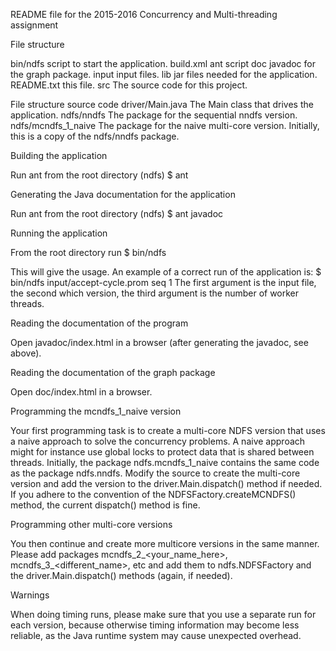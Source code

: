 README file for the 2015-2016 Concurrency and Multi-threading assignment

File structure

bin/ndfs
    script to start the application.
build.xml
    ant script
doc
    javadoc for the graph package.
input
    input files.
lib 
    jar files needed for the application.
README.txt
    this file.
src
    The source code for this project.

File structure source code
    driver/Main.java
	The Main class that drives the application. 
    ndfs/nndfs
	The package for the sequential nndfs version.
    ndfs/mcndfs_1_naive
	The package for the naive multi-core version. Initially, this is a copy
	of the ndfs/nndfs package.

Building the application

Run ant from the root directory (ndfs)
$ ant

Generating the Java documentation for the application

Run ant from the root directory (ndfs)
$ ant javadoc

Running the application

From the root directory run 
$ bin/ndfs

This will give the usage. An example of a correct run of the application is:
$ bin/ndfs input/accept-cycle.prom seq 1
The first argument is the input file, the second which version, the third
argument is the number of worker threads.

Reading the documentation of the program

Open javadoc/index.html in a browser (after generating the javadoc, see above).

Reading the documentation of the graph package

Open doc/index.html in a browser.

Programming the mcndfs_1_naive version

Your first programming task is to create a multi-core NDFS version that uses
a naive approach to solve the concurrency problems. A naive approach might
for instance use global locks to protect data that is shared between threads.
Initially, the package ndfs.mcndfs_1_naive contains the same code as the
package ndfs.nndfs. Modify the source to create the multi-core version and add
the version to the driver.Main.dispatch() method if needed. If you adhere to
the convention of the NDFSFactory.createMCNDFS() method, the current dispatch()
method is fine.

Programming other multi-core versions

You then continue and create more multicore versions in the
same manner. Please add packages mcndfs_2_<your_name_here>,
mcndfs_3_<different_name>, etc and add them to ndfs.NDFSFactory and the
driver.Main.dispatch() methods (again, if needed).

Warnings

When doing timing runs, please make sure that you use a separate run for
each version, because otherwise timing information may become less reliable,
as the Java runtime system may cause unexpected overhead.
